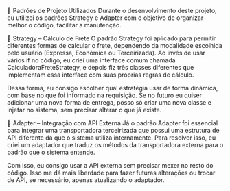 🧩 Padrões de Projeto Utilizados
Durante o desenvolvimento deste projeto, eu utilizei os padrões Strategy e Adapter com o objetivo de organizar melhor o código, facilitar a manutenção.

🎯 Strategy – Cálculo de Frete
O padrão Strategy foi aplicado para permitir diferentes formas de calcular o frete, dependendo da modalidade escolhida pelo usuário (Expressa, Econômica ou Terceirizada). Ao invés de usar vários if no código, eu criei uma interface comum chamada CalculadoraFreteStrategy, e depois fiz três classes diferentes que implementam essa interface com suas próprias regras de cálculo.

Dessa forma, eu consigo escolher qual estratégia usar de forma dinâmica, com base no que foi informado na requisição. Se no futuro eu quiser adicionar uma nova forma de entrega, posso só criar uma nova classe e injetar no sistema, sem precisar alterar o que já existe.

🔌 Adapter – Integração com API Externa
Já o padrão Adapter foi essencial para integrar uma transportadora terceirizada que possui uma estrutura de API diferente da que o sistema utiliza internamente. Para resolver isso, eu criei um adaptador que traduz os métodos da transportadora externa para o padrão que o sistema entende.

Com isso, eu consigo usar a API externa sem precisar mexer no resto do código. Isso me dá mais liberdade para fazer futuras alterações ou trocar de API, se necessário, apenas atualizando o adaptador.